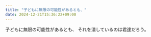```yaml
---
title: "子どもに無限の可能性があるとも、"
date: 2024-12-21T15:36:22+09:00
---
```

子どもに無限の可能性があるとも、
それを潰しているのは君達だろう。
